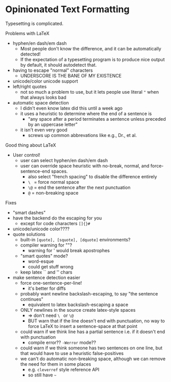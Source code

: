 # Opinionated Text Formatting

Typesetting is complicated.

Problems with LaTeX
- hyphen/en dash/em dash
  - Most people don't know the difference, and it can be automatically detected!
  - If the expectation of a typesetting program is to produce nice output by default, it should autodetect that.
- having to escape "normal" characters
  - UNDERSCORE IS THE BANE OF MY EXISTENCE
- unicode/color unicode support
- left/right quotes
  - not so much a problem to use, but it lets people use literal `"` when that always looks bad
- automatic space detection
  - I didn't even know latex did this until a week ago
  - it uses a heuristic to determine where the end of a sentence is
    - "any space after a period terminates a sentence unless preceded by an uppercase letter"
  - it isn't even very good
    - screws up common abbrevations like e.g., Dr., et al.

Good thing about LaTeX
- User control!
  - user can select hyphen/en dash/em dash
  - user can override space heuristic with no-break, normal, and force-sentence-end spaces.
    - also select "french spacing" to disable the difference entirely
    - `\ ` = force normal space
    - `\@` = end the sentence after the next punctuation
    - `@` = non-breaking space


Fixes
- "smart dashes"
- have the backend do the escaping for you
  - except for code characters `[]{}#`
- unicode/unicode color????
- quote solutions
  - built-in `[quote], [squote], [dquote]` environments?
  - compiler warning for ""?
    - warning for ' would break apostrophes
  - "smart quotes" mode?
    - word-esque
    - could get stuff wrong
  - keep latex \`\` and '' chars
- make sentence detection easier
  - force one-sentence-per-line!
    - it's better for diffs
  - probably want newline backslash-escaping, to say "the sentence continues"
    - equivalent to latex backslash-escaping a space
  - ONLY newlines in the source create latex-style spaces
    - => don't need `\ ` or `\@`
    - BUT warn that if the line doesn't end with punctuation, no way to force LaTeX to insert a sentence-space at that point
  - could warn if we think line has a partial sentence i.e. if it doesn't end with punctuation
    - compile error?? `-Werror` mode??
  - could warn if we think someone has two sentences on one line, but that would have to use a heuristic false-positives
  - we can't do automatic non-breaking space, although we can remove the need for them in some places
    - e.g. `cleverref` style reference API
    - so still have `~`